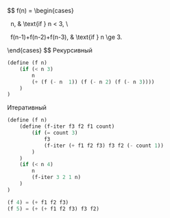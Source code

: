 $$
f(n) = \begin{cases}

  n, & \text{if } n < 3, \\

  f(n-1)+f(n-2)+f(n-3), & \text{if } n \ge 3.

\end{cases}
$$
Рекурсивный
```scheme
(define (f n)
	(if (< n 3)
		n
		(+ (f (- n  1)) (f (- n 2) (f (- n 3))))
	)
)
```

Итеративный
```scheme
(define (f n)
	(define (f-iter f3 f2 f1 count)
		(if (= count 3)
			f3
			(f-iter (+ f1 f2 f3) f3 f2 (- count 1))
		)
	)
	(if (< n 4)
		n
		(f-iter 3 2 1 n)
	)
)

(f 4) = (+ f1 f2 f3)
(f 5) = (+ (+ f1 f2 f3) f3 f2) 

```